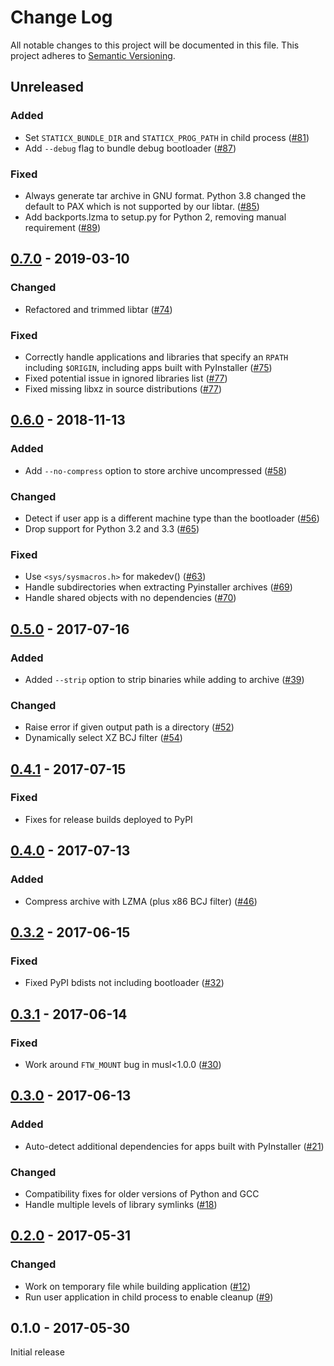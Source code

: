 # Change Log
All notable changes to this project will be documented in this file.
This project adheres to [Semantic Versioning](http://semver.org/).

## Unreleased
### Added
- Set `STATICX_BUNDLE_DIR` and `STATICX_PROG_PATH` in child process ([#81])
- Add `--debug` flag to bundle debug bootloader ([#87])

### Fixed
- Always generate tar archive in GNU format. Python 3.8 changed the default to
  PAX which is not supported by our libtar. ([#85])
- Add backports.lzma to setup.py for Python 2, removing manual requirement ([#89])

## [0.7.0] - 2019-03-10
### Changed
- Refactored and trimmed libtar ([#74])

### Fixed
- Correctly handle applications and libraries that specify an `RPATH` including
  `$ORIGIN`, including apps built with PyInstaller ([#75])
- Fixed potential issue in ignored libraries list ([#77])
- Fixed missing libxz in source distributions ([#77])


## [0.6.0] - 2018-11-13
### Added
- Add `--no-compress` option to store archive uncompressed ([#58])

### Changed
- Detect if user app is a different machine type than the bootloader ([#56])
- Drop support for Python 3.2 and 3.3 ([#65])

### Fixed
- Use `<sys/sysmacros.h>` for makedev() ([#63])
- Handle subdirectories when extracting Pyinstaller archives ([#69])
- Handle shared objects with no dependencies ([#70])


## [0.5.0] - 2017-07-16
### Added
- Added `--strip` option to strip binaries while adding to archive ([#39])

### Changed
- Raise error if given output path is a directory ([#52])
- Dynamically select XZ BCJ filter ([#54])


## [0.4.1] - 2017-07-15
### Fixed
- Fixes for release builds deployed to PyPI

## [0.4.0] - 2017-07-13
### Added
- Compress archive with LZMA (plus x86 BCJ filter) ([#46])


## [0.3.2] - 2017-06-15
### Fixed
- Fixed PyPI bdists not including bootloader ([#32])


## [0.3.1] - 2017-06-14
### Fixed
- Work around `FTW_MOUNT` bug in musl<1.0.0 ([#30])


## [0.3.0] - 2017-06-13
### Added
- Auto-detect additional dependencies for apps built with PyInstaller ([#21])

### Changed
- Compatibility fixes for older versions of Python and GCC
- Handle multiple levels of library symlinks ([#18])


## [0.2.0] - 2017-05-31
### Changed
- Work on temporary file while building application ([#12])
- Run user application in child process to enable cleanup ([#9])


## 0.1.0 - 2017-05-30
Initial release


[Unreleased]: https://github.com/JonathonReinhart/staticx/compare/v0.7.0...HEAD
[0.7.0]: https://github.com/JonathonReinhart/staticx/compare/v0.6.0...v0.7.0
[0.6.0]: https://github.com/JonathonReinhart/staticx/compare/v0.5.0...v0.6.0
[0.5.0]: https://github.com/JonathonReinhart/staticx/compare/v0.4.1...v0.5.0
[0.4.1]: https://github.com/JonathonReinhart/staticx/compare/v0.4.0...v0.4.1
[0.4.0]: https://github.com/JonathonReinhart/staticx/compare/v0.3.2...v0.4.0
[0.3.2]: https://github.com/JonathonReinhart/staticx/compare/v0.3.1...v0.3.2
[0.3.1]: https://github.com/JonathonReinhart/staticx/compare/v0.3.0...v0.3.1
[0.3.0]: https://github.com/JonathonReinhart/staticx/compare/v0.2.0...v0.3.0
[0.2.0]: https://github.com/JonathonReinhart/staticx/compare/v0.1.0...v0.2.0

[#9]: https://github.com/JonathonReinhart/staticx/pull/9
[#12]: https://github.com/JonathonReinhart/staticx/pull/12
[#18]: https://github.com/JonathonReinhart/staticx/pull/18
[#21]: https://github.com/JonathonReinhart/staticx/pull/21
[#30]: https://github.com/JonathonReinhart/staticx/pull/30
[#32]: https://github.com/JonathonReinhart/staticx/pull/32
[#39]: https://github.com/JonathonReinhart/staticx/pull/39
[#46]: https://github.com/JonathonReinhart/staticx/pull/46
[#52]: https://github.com/JonathonReinhart/staticx/pull/52
[#54]: https://github.com/JonathonReinhart/staticx/pull/54
[#56]: https://github.com/JonathonReinhart/staticx/pull/56
[#58]: https://github.com/JonathonReinhart/staticx/pull/58
[#63]: https://github.com/JonathonReinhart/staticx/pull/63
[#65]: https://github.com/JonathonReinhart/staticx/pull/65
[#69]: https://github.com/JonathonReinhart/staticx/pull/69
[#70]: https://github.com/JonathonReinhart/staticx/pull/70
[#74]: https://github.com/JonathonReinhart/staticx/pull/74
[#75]: https://github.com/JonathonReinhart/staticx/pull/75
[#77]: https://github.com/JonathonReinhart/staticx/pull/77
[#81]: https://github.com/JonathonReinhart/staticx/pull/81
[#85]: https://github.com/JonathonReinhart/staticx/pull/85
[#87]: https://github.com/JonathonReinhart/staticx/pull/87
[#89]: https://github.com/JonathonReinhart/staticx/pull/89
